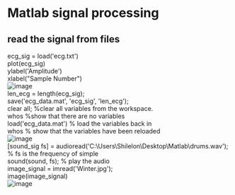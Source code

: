 # Matlab signal processing  
## read the signal from files  
ecg_sig = load('ecg.txt')  
plot(ecg_sig)  
ylabel('Amplitude')  
xlabel("Sample Number")  
![image](https://user-images.githubusercontent.com/88282118/191026039-d7b71a29-99fb-4a42-bbfc-fa4452830790.png)  
len_ecg = length(ecg_sig);  
save('ecg_data.mat', 'ecg_sig', 'len_ecg');  
clear all; %clear all variables from the workspace.  
whos %show that there are no variables  
load('ecg_data.mat') % load the variables back in  
whos % show that the variables have been reloaded  
![image](https://user-images.githubusercontent.com/88282118/191027942-20ed2600-a617-454b-a945-002b4121f4b0.png)  
[sound_sig fs] = audioread('C:\Users\Shilelon\Desktop\Matlab\drums.wav');  % fs is the frequency of simple  
sound(sound, fs);  % play the audio  
image_signal = imread('Winter.jpg');  
image(image_signal)  
![image](https://user-images.githubusercontent.com/88282118/191035351-bcfff663-796a-48ee-a908-314d49ea40e8.png)  
